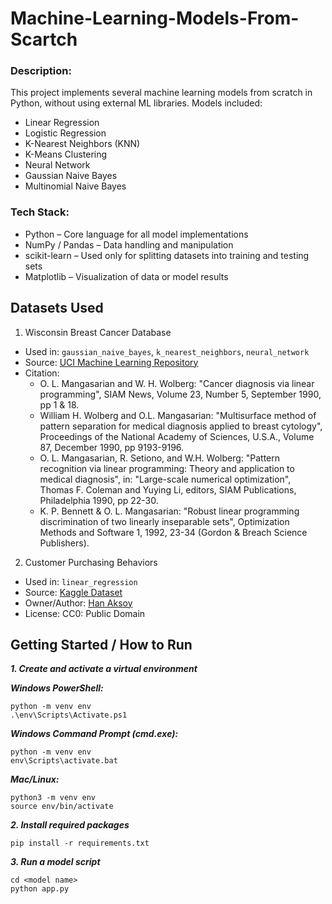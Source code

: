 # Machine-Learning-Models-From-Scartch
### Description:
This project implements several machine learning models from scratch in Python, without using external ML libraries. Models included:
* Linear Regression
* Logistic Regression
* K-Nearest Neighbors (KNN)
* K-Means Clustering
* Neural Network
* Gaussian Naive Bayes
* Multinomial Naive Bayes

### Tech Stack:
* Python – Core language for all model implementations
* NumPy / Pandas – Data handling and manipulation
* scikit-learn – Used only for splitting datasets into training and testing sets
* Matplotlib – Visualization of data or model results

## Datasets Used
1. Wisconsin Breast Cancer Database
* Used in: `gaussian_naive_bayes`, `k_nearest_neighbors`, `neural_network`
* Source: [UCI Machine Learning Repository](https://archive.ics.uci.edu/dataset/15/breast+cancer+wisconsin+original)
* Citation:
   * O. L. Mangasarian and W. H. Wolberg: "Cancer diagnosis via linear programming", SIAM News, Volume 23, Number 5, September 1990, pp 1 & 18.
   * William H. Wolberg and O.L. Mangasarian: "Multisurface method of pattern separation for medical diagnosis applied to breast cytology", Proceedings of the National Academy of Sciences, U.S.A., Volume 87, December 1990, pp 9193-9196.
   * O. L. Mangasarian, R. Setiono, and W.H. Wolberg: "Pattern recognition via linear programming: Theory and application to medical diagnosis", in: "Large-scale numerical optimization", Thomas F. Coleman and Yuying Li, editors, SIAM Publications, Philadelphia 1990, pp 22-30.
   * K. P. Bennett & O. L. Mangasarian: "Robust linear programming discrimination of two linearly inseparable sets", Optimization Methods and Software 1, 1992, 23-34 (Gordon & Breach Science Publishers).

2. Customer Purchasing Behaviors
* Used in: `linear_regression`
* Source: [Kaggle Dataset](https://www.kaggle.com/datasets/hanaksoy/customer-purchasing-behaviors)
* Owner/Author: [Han Aksoy](https://www.kaggle.com/hanaksoy)
* License: CC0: Public Domain

## Getting Started / How to Run
***1. Create and activate a virtual environment***

***Windows PowerShell:***
```
python -m venv env
.\env\Scripts\Activate.ps1
```
***Windows Command Prompt (cmd.exe):***
```
python -m venv env
env\Scripts\activate.bat
```
***Mac/Linux:***
```
python3 -m venv env
source env/bin/activate
```
***2. Install required packages***
```
pip install -r requirements.txt
```
***3. Run a model script***
```
cd <model name>
python app.py
```

